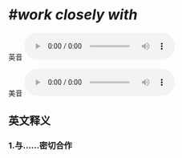 # ***\#work closely with*** 
英音
<audio src="./media/work closely with1_AAC.aac" controls="controls"></audio>

美音
<audio src="./media/work closely with2_AAC.aac" controls="controls"></audio>



  

英文释义
---
### 1.**与……密切合作**  


